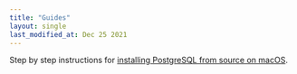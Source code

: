 ```yaml
---
title: "Guides"
layout: single
last_modified_at: Dec 25 2021
---
```


Step by step instructions for [installing PostgreSQL from source on macOS](./install-postgres).
